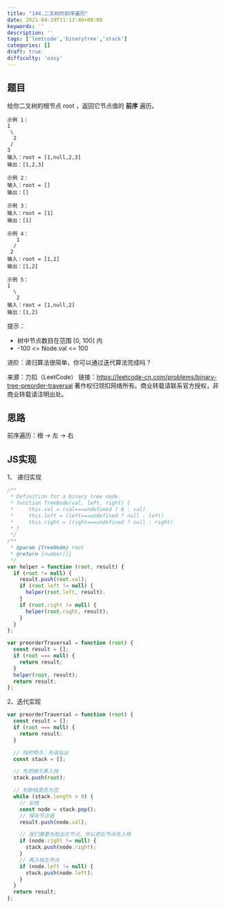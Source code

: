 ```yaml
---
title: "144.二叉树的前序遍历"
date: 2021-04-19T11:13:48+08:00
keywords: ''
description: ''
tags: ['leetcode','binarytree','stack']
categories: []
draft: true
difficulty: 'easy'
---
```


## 题目

给你二叉树的根节点 root ，返回它节点值的 **前序** 遍历。

```
示例 1：
1
 \
  2
 /
3 
输入：root = [1,null,2,3]
输出：[1,2,3]

示例 2：
输入：root = []
输出：[]

示例 3：
输入：root = [1]
输出：[1]

示例 4：
   1
  /
 2 
输入：root = [1,2]
输出：[1,2]

示例 5：
1 
  \
   2
输入：root = [1,null,2]
输出：[1,2]
```
 
提示：

- 树中节点数目在范围 [0, 100] 内
- -100 <= Node.val <= 100

进阶：递归算法很简单，你可以通过迭代算法完成吗？

来源：力扣（LeetCode）
链接：https://leetcode-cn.com/problems/binary-tree-preorder-traversal
著作权归领扣网络所有。商业转载请联系官方授权，非商业转载请注明出处。

## 思路 

前序遍历：根 -> 左 -> 右

## JS实现

1、 递归实现

```javascript
/**
 * Definition for a binary tree node.
 * function TreeNode(val, left, right) {
 *     this.val = (val===undefined ? 0 : val)
 *     this.left = (left===undefined ? null : left)
 *     this.right = (right===undefined ? null : right)
 * }
 */
/**
 * @param {TreeNode} root
 * @return {number[]}
 */
var helper = function (root, result) {
  if (root != null) {
    result.push(root.val);
    if (root.left != null) {
      helper(root.left, result);
    }
    if (root.right != null) {
      helper(root.right, result);
    }
  }
};

var preorderTraversal = function (root) {
  const result = [];
  if (root === null) {
    return result;
  }
  helper(root, result);
  return result;
};
```

2、迭代实现

```javascript
var preorderTraversal = function (root) {
  const result = [];
  if (root === null) {
    return result;
  }

  // 栈的特点：先进后出
  const stack = [];

  // 先把根元素入栈
  stack.push(root);

  // 判断栈是否为空
  while (stack.length > 0) {
    // 出栈
    const node = stack.pop();
    // 保存节点值
    result.push(node.val);

    // 我们需要先取出左节点，所以把右节点先入栈
    if (node.right != null) {
      stack.push(node.right);
    }
    // 再入栈左节点
    if (node.left != null) {
      stack.push(node.left);
    }
  }
  return result;
};
```
